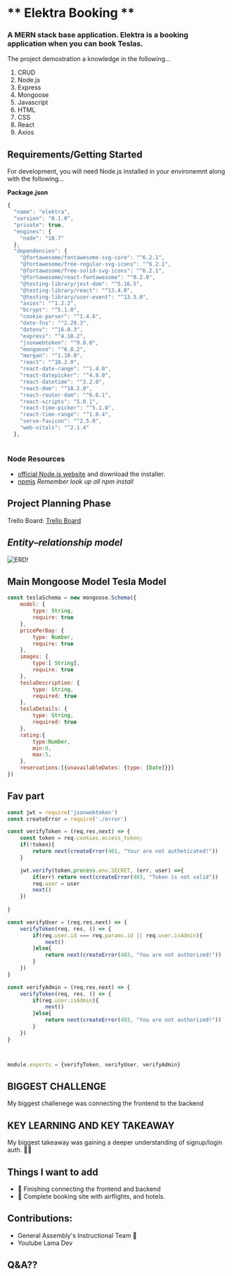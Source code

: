 # ** Elektra Booking **



### A MERN stack base application. Elektra is a booking application when you can book Teslas. 


The project demostration a knowledge in the following... 

1. CRUD 
2. Node.js
3. Express
4. Mongoose 
5. Javascript
6. HTML
7. CSS
8. React
9. Axios 

## Requirements/Getting Started 
For development, you will need Node.js installed in your environemnt along with the following... 

**Package.json**
```js
{
  "name": "elektra",
  "version": "0.1.0",
  "private": true,
  "engines": {
    "node": "18.7"
  },
  "dependencies": {
    "@fortawesome/fontawesome-svg-core": "^6.2.1",
    "@fortawesome/free-regular-svg-icons": "^6.2.1",
    "@fortawesome/free-solid-svg-icons": "^6.2.1",
    "@fortawesome/react-fontawesome": "^0.2.0",
    "@testing-library/jest-dom": "^5.16.5",
    "@testing-library/react": "^13.4.0",
    "@testing-library/user-event": "^13.5.0",
    "axios": "^1.2.2",
    "bcrypt": "^5.1.0",
    "cookie-parser": "^1.4.6",
    "date-fns": "^2.29.3",
    "dotenv": "^16.0.3",
    "express": "^4.18.2",
    "jsonwebtoken": "^9.0.0",
    "mongoose": "^6.8.2",
    "morgan": "^1.10.0",
    "react": "^18.2.0",
    "react-date-range": "^1.4.0",
    "react-datepicker": "^4.8.0",
    "react-datetime": "^3.2.0",
    "react-dom": "^18.2.0",
    "react-router-dom": "^6.6.1",
    "react-scripts": "5.0.1",
    "react-time-picker": "^5.1.0",
    "react-time-range": "^1.0.4",
    "serve-favicon": "^2.5.0",
    "web-vitals": "^2.1.4"
  },
  

```

### Node Resources
- [official Node.js website](https://nodejs.org/) and download the installer.
- [npmjs](https://www.npmjs.com/) *Remember look up all npm install*

## Project Planning Phase 

Trello Board:
[Trello Board](https://trello.com/b/HS82EOxD/project-3)



## *Entity–relationship model*
![ERD!](https://lucid.app/lucidchart/a78fc6a3-1f00-4443-a260-e2f431cec752/edit?invitationId=inv_2b6cedd8-2500-4fbb-9910-efa0bd59df4f)


## Main Mongoose Model **Tesla Model**

```js 
const teslaSchema = new mongoose.Schema({
    model: { 
        type: String, 
        require: true 
    }, 
    pricePerDay: { 
        type: Number, 
        require: true 
    }, 
    images: { 
        type:[ String], 
        require: true 
    }, 
    teslaDescription: {
        type: String, 
        required: true
    },
    teslaDetails: {
        type: String, 
        required: true
    },
    rating:{
        type:Number, 
        min:0, 
        max:5,
    }, 
    reservations:[{unavailableDates: {type: [Date]}}]
})
```

## Fav part 

```js 
const jwt = require('jsonwebtoken')
const createError = require('./error')

const verifyToken = (req,res,next) => {
    const token = req.cookies.access_token; 
    if(!token){
        return next(createError(401, "Your are not autheticated!"))
    }

    jwt.verify(token,process.env.SECRET, (err, user) =>{
        if(err) return next(createError(403, "Token is not valid"))
        req.user = user
        next()
    })
    
}

const verifyUser = (req,res,next) => {
    verifyToken(req, res, () => {
        if(req.user.id === req.params.id || req.user.isAdmin){
            next()
        }else{
            return next(createError(403, "You are not authorized!"))
        }
    })
}

const verifyAdmin = (req,res,next) => {
    verifyToken(req, res, () => {
        if(req.user.isAdmin){
            next()
        }else{
            return next(createError(403, "You are not authorized!"))
        }
    })
}



module.exports = {verifyToken, verifyUser, verifyAdmin}

```

## BIGGEST CHALLENGE 

My biggest challenege was connecting the frontend to the backend

## KEY LEARNING AND KEY TAKEAWAY 

My biggest takeaway was gaining a deeper understanding of signup/login auth.	:face_exhaling:  

## Things I want to add 
- :pushpin: Finishing connecting the frontend and backend  
- :pushpin: Complete booking site with airflights, and hotels. 


## Contributions:


- General Assembly's Instructional Team :clap:  
- Youtube Lama Dev 

## Q&A??  